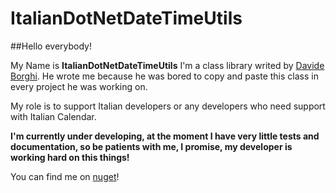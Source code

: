 # ItalianDotNetDateTimeUtils

##Hello everybody!

My Name is __ItalianDotNetDateTimeUtils__ I'm a class library writed by [Davide Borghi](https://www.linkedin.com/in/davide-borghi-87364014a/). He wrote me because he was bored to copy and paste this class in every project he was working on.

My role is to support Italian developers or any developers who need support with Italian Calendar.

**I'm currently under developing, at the moment I have very little tests and documentation, so be patients with me, I promise, my developer is working hard on this things!**

You can find me on [nuget](https://www.nuget.org/packages/DavideBorghi.ItalianDotNetDateTimeUtils/)!

